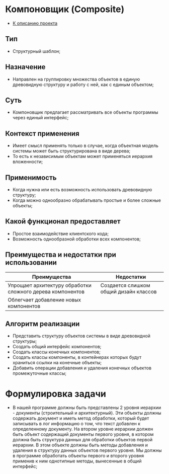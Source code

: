 # Компоновщик (Composite)
* [К описанию проекта](https://github.com/engine-it-in/java-design-patterns)
## Тип
* Структурный шаблон;
## Назначение
* Направлен на группировку множества объектов в единую 
древовидную структуру и работу с ней, как с единым объектом;
## Суть
* Компоновщик предлагает рассматривать все объекты 
программы через единый интерфейс;
## Контекст применения
* Имеет смысл применять только в случае,
  когда объектная модель системы может быть структурирована
  в виде дерева;
* То есть к независимым объектам может применяться 
иерархия вложенности;
## Применимость
* Когда нужна или есть возможность использовать 
древовидную структуру;
* Когда можно однообразно 
обрабатывать простые и более сложные объекты;
## Какой функционал предоставляет
* Простое взаимодействие клиентского кода;
* Возможность однообразной обработки всех компонентов;
## Преимущества и недостатки при использовании
| Преимущества                                               | Недостатки                             |
|------------------------------------------------------------|----------------------------------------|
| Упрощает архитектуру обработки сложного дерева компонентов | Создается слишком общий дизайн классов |
| Облегчает добавление новых компонентов                     |                                        |
## Алгоритм реализации
* Представить структуру объектов системы в виде древовидной
структуры;
* Создать общий интерфейс компонентов;
* Создать классы конечных компонентов;
* Создать классы компоненты, в контейнерах 
которых будут храниться ссылки на конечные объекты;
* Добавить операции добавления и удаления конечных 
объектов промежуточные классы;
# Формулировка задачи
* В нашей программе должны быть представлены 2 уровня иерархии - документы (строительный и архитектурный).
Эти объекты должны содержать документ и иметь метод обработки, который будет записывать 
в лог информацию о том, что текст добавлен к определенному документу. На втором уровне иерархии должен быть 
объект содержащий документы первого уровня, в котором должна быть структура данных для обработки объектов
первой иерархии. В этом объекте должны быть методы добавления и удаления в структуру данных объектов 
первого уровня. Мы должны в программе обработать объекты первого и второго уровня применив 
к ним однотипные методы, вынесенные в общий интерфейс;